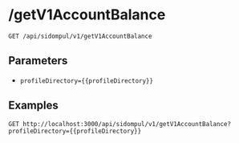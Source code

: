 # /getV1AccountBalance


```
GET /api/sidompul/v1/getV1AccountBalance
```

## Parameters
- `profileDirectory={{profileDirectory}}` 

## Examples


```
GET http://localhost:3000/api/sidompul/v1/getV1AccountBalance?profileDirectory={{profileDirectory}}


```

